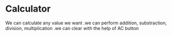 # Calculator
We can calculate any value we want .we can perform addition, substraction, division, multiplication .we can clear with the help of AC button
